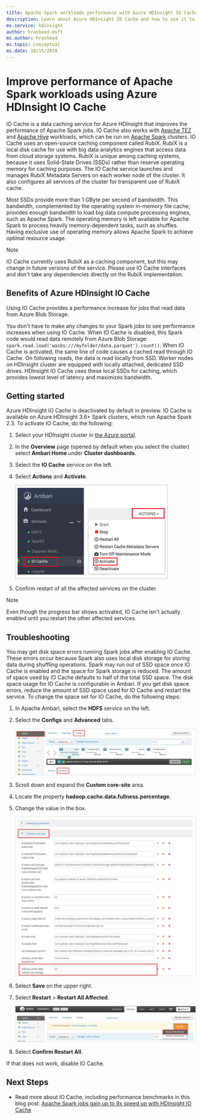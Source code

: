 ```yaml
---
title: Apache Spark workloads performance with Azure HDInsight IO Cache (Preview)
description: Learn about Azure HDInsight IO Cache and how to use it to improve Apache Spark performance.
ms.service: hdinsight
author: hrasheed-msft
ms.author: hrasheed
ms.topic: conceptual
ms.date: 10/15/2018
---
```

# Improve performance of Apache Spark workloads using Azure HDInsight IO Cache 

IO Cache is a data caching service for Azure HDInsight that improves the performance of Apache Spark jobs. IO Cache also works with [Apache TEZ](https://tez.apache.org/) and [Apache Hive](https://hive.apache.org/) workloads, which can be run on [Apache Spark](https://spark.apache.org/) clusters. IO Cache uses an open-source caching component called RubiX. RubiX is a local disk cache for use with big data analytics engines that access data from cloud storage systems. RubiX is unique among caching systems, because it uses Solid-State Drives (SSDs) rather than reserve operating memory for caching purposes. The IO Cache service launches and manages RubiX Metadata Servers on each worker node of the cluster. It also configures all services of the cluster for transparent use of RubiX cache.

Most SSDs provide more than 1 GByte per second of bandwidth. This bandwidth, complemented by the operating system in-memory file cache, provides enough bandwidth to load big data compute processing engines, such as Apache Spark. The operating memory is left available for Apache Spark to process heavily memory-dependent tasks, such as shuffles. Having exclusive use of operating memory allows Apache Spark to achieve optimal resource usage.  

>[!Note]  
>IO Cache currently uses RubiX as a caching component, but this may change in future versions of the service. Please use IO Cache interfaces and don't take any dependencies directly on the RubiX implementation.

## Benefits of Azure HDInsight IO Cache

Using IO Cache provides a performance increase for jobs that read data from Azure Blob Storage.

You don't have to make any changes to your Spark jobs to see performance increases when using IO Cache. When IO Cache is disabled, this Spark code would read data remotely from Azure Blob Storage: `spark.read.load('wasbs:///myfolder/data.parquet').count()`. When IO Cache is activated, the same line of code causes a cached read through IO Cache. On following reads, the data is read locally from SSD. Worker nodes on HDInsight cluster are equipped with locally attached, dedicated SSD drives. HDInsight IO Cache uses these local SSDs for caching, which provides lowest level of latency and maximizes bandwidth.

## Getting started

Azure HDInsight IO Cache is deactivated by default in preview. IO Cache is available on Azure HDInsight 3.6+ Spark clusters, which run Apache Spark 2.3.  To activate IO Cache, do the following:

1. Select your HDInsight cluster in [the Azure portal](https://portal.azure.com).

1. In the **Overview** page (opened by default when you select the cluster) select **Ambari Home** under **Cluster dashboards**.

1. Select the **IO Cache** service on the left.

1. Select **Actions** and **Activate**.

    ![Enabling the IO Cache service in Ambari](./media/apache-spark-improve-performance-iocache/ambariui-enable-iocache.png "Enabling the IO Cache service in Ambari")

1. Confirm restart of all the affected services on the cluster.

>[!NOTE]  
> Even though the progress bar shows activated, IO Cache isn't actually enabled until you restart the other affected services.

## Troubleshooting
  
You may get disk space errors running Spark jobs after enabling IO Cache. These errors occur because Spark also uses local disk storage for storing data during shuffling operations. Spark may run out of SSD space once IO Cache is enabled and the space for Spark storage is reduced. The amount of space used by IO Cache defaults to half of the total SSD space. The disk space usage for IO Cache is configurable in Ambari. If you get disk space errors, reduce the amount of SSD space used for IO Cache and restart the service. To change the space set for IO Cache, do the following steps:

1. In Apache Ambari, select the **HDFS** service on the left.

1. Select the **Configs** and **Advanced** tabs.

    ![Edit HDFS Advanced Configuration](./media/apache-spark-improve-performance-iocache/ambariui-hdfs-service-configs-advanced.png "Edit HDFS Advanced Configuration")

1. Scroll down and expand the **Custom core-site** area.

1. Locate the property **hadoop.cache.data.fullness.percentage**.

1. Change the value in the box.

    ![Edit IO Cache Fullness Percentage](./media/apache-spark-improve-performance-iocache/ambariui-cache-data-fullness-percentage-property.png "Edit IO Cache Fullness Percentage")

1. Select **Save** on the upper right.

1. Select **Restart** > **Restart All Affected**.

    ![Restart all affected](./media/apache-spark-improve-performance-iocache/ambariui-restart-all-affected.png "Restart all affected")

1. Select **Confirm Restart All**.

If that does not work, disable IO Cache.

## Next Steps

- Read more about IO Cache, including performance benchmarks in this blog post: [Apache Spark jobs gain up to 9x speed up with HDInsight IO Cache](https://azure.microsoft.com/blog/apache-spark-speedup-with-hdinsight-io-cache/)
